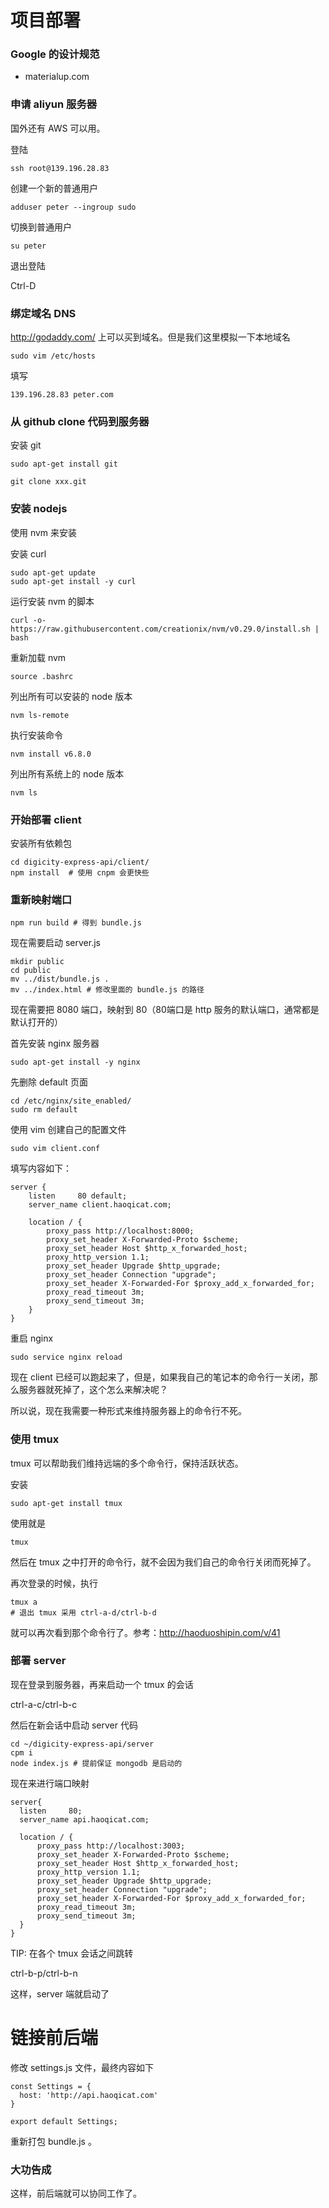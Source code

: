 # 项目部署

### Google 的设计规范

* materialup.com

### 申请 aliyun 服务器

国外还有 AWS 可以用。

登陆

```
ssh root@139.196.28.83
```
创建一个新的普通用户

```
adduser peter --ingroup sudo
```
切换到普通用户

```
su peter
```
退出登陆

Ctrl-D
### 绑定域名 DNS

http://godaddy.com/ 上可以买到域名。但是我们这里模拟一下本地域名

```
sudo vim /etc/hosts
```
填写
```
139.196.28.83 peter.com
```
### 从 github clone 代码到服务器

安装 git
```
sudo apt-get install git
```
```
git clone xxx.git
```
### 安装 nodejs

使用 nvm 来安装

安装 curl

```
sudo apt-get update
sudo apt-get install -y curl
```
运行安装 nvm 的脚本

```
curl -o- https://raw.githubusercontent.com/creationix/nvm/v0.29.0/install.sh | bash
```
重新加载 nvm

```
source .bashrc
```
列出所有可以安装的 node 版本

```
nvm ls-remote
```
执行安装命令

```
nvm install v6.8.0
```
列出所有系统上的 node 版本

```
nvm ls
```
### 开始部署 client

安装所有依赖包

```
cd digicity-express-api/client/
npm install  # 使用 cnpm 会更快些
```
### 重新映射端口

```
npm run build # 得到 bundle.js
```
现在需要启动 server.js

```
mkdir public
cd public
mv ../dist/bundle.js .
mv ../index.html # 修改里面的 bundle.js 的路径
```
现在需要把 8080 端口，映射到 80（80端口是 http 服务的默认端口，通常都是默认打开的）

首先安装 nginx 服务器

```
sudo apt-get install -y nginx
```
先删除 default 页面

```
cd /etc/nginx/site_enabled/
sudo rm default
```
使用 vim 创建自己的配置文件

```
sudo vim client.conf
```
填写内容如下：

```
server {
    listen     80 default;
    server_name client.haoqicat.com;

    location / {
        proxy_pass http://localhost:8000;
        proxy_set_header X-Forwarded-Proto $scheme;
        proxy_set_header Host $http_x_forwarded_host;
        proxy_http_version 1.1;
        proxy_set_header Upgrade $http_upgrade;
        proxy_set_header Connection "upgrade";
        proxy_set_header X-Forwarded-For $proxy_add_x_forwarded_for;
        proxy_read_timeout 3m;
        proxy_send_timeout 3m;
    }
}
```
重启 nginx

```
sudo service nginx reload
```
现在 client 已经可以跑起来了，但是，如果我自己的笔记本的命令行一关闭，那么服务器就死掉了，这个怎么来解决呢？

所以说，现在我需要一种形式来维持服务器上的命令行不死。

### 使用 tmux

tmux 可以帮助我们维持远端的多个命令行，保持活跃状态。

安装

```
sudo apt-get install tmux
```
使用就是

```
tmux
```
然后在 tmux 之中打开的命令行，就不会因为我们自己的命令行关闭而死掉了。

再次登录的时候，执行

```
tmux a
# 退出 tmux 采用 ctrl-a-d/ctrl-b-d
```
就可以再次看到那个命令行了。参考：http://haoduoshipin.com/v/41

### 部署 server

现在登录到服务器，再来启动一个 tmux 的会话

ctrl-a-c/ctrl-b-c

然后在新会话中启动 server 代码

```
cd ~/digicity-express-api/server
cpm i
node index.js # 提前保证 mongodb 是启动的
```
现在来进行端口映射

```
server{
  listen     80;
  server_name api.haoqicat.com;

  location / {
      proxy_pass http://localhost:3003;
      proxy_set_header X-Forwarded-Proto $scheme;
      proxy_set_header Host $http_x_forwarded_host;
      proxy_http_version 1.1;
      proxy_set_header Upgrade $http_upgrade;
      proxy_set_header Connection "upgrade";
      proxy_set_header X-Forwarded-For $proxy_add_x_forwarded_for;
      proxy_read_timeout 3m;
      proxy_send_timeout 3m;
  }
}
```
TIP: 在各个 tmux 会话之间跳转

ctrl-b-p/ctrl-b-n

这样，server 端就启动了

# 链接前后端


修改 settings.js 文件，最终内容如下

```
const Settings = {
  host: 'http://api.haoqicat.com'
}

export default Settings;
```
重新打包 bundle.js 。

### 大功告成

这样，前后端就可以协同工作了。
